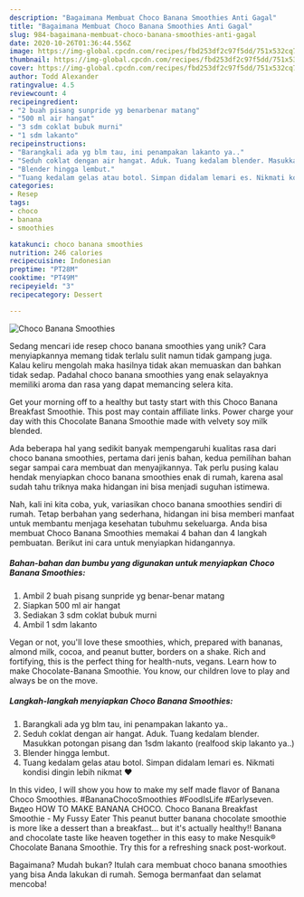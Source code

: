```yaml
---
description: "Bagaimana Membuat Choco Banana Smoothies Anti Gagal"
title: "Bagaimana Membuat Choco Banana Smoothies Anti Gagal"
slug: 984-bagaimana-membuat-choco-banana-smoothies-anti-gagal
date: 2020-10-26T01:36:44.556Z
image: https://img-global.cpcdn.com/recipes/fbd253df2c97f5dd/751x532cq70/choco-banana-smoothies-foto-resep-utama.jpg
thumbnail: https://img-global.cpcdn.com/recipes/fbd253df2c97f5dd/751x532cq70/choco-banana-smoothies-foto-resep-utama.jpg
cover: https://img-global.cpcdn.com/recipes/fbd253df2c97f5dd/751x532cq70/choco-banana-smoothies-foto-resep-utama.jpg
author: Todd Alexander
ratingvalue: 4.5
reviewcount: 4
recipeingredient:
- "2 buah pisang sunpride yg benarbenar matang"
- "500 ml air hangat"
- "3 sdm coklat bubuk murni"
- "1 sdm lakanto"
recipeinstructions:
- "Barangkali ada yg blm tau, ini penampakan lakanto ya.."
- "Seduh coklat dengan air hangat. Aduk. Tuang kedalam blender. Masukkan potongan pisang dan 1sdm lakanto (realfood skip lakanto ya..)"
- "Blender hingga lembut."
- "Tuang kedalam gelas atau botol. Simpan didalam lemari es. Nikmati kondisi dingin lebih nikmat ❤"
categories:
- Resep
tags:
- choco
- banana
- smoothies

katakunci: choco banana smoothies 
nutrition: 246 calories
recipecuisine: Indonesian
preptime: "PT28M"
cooktime: "PT49M"
recipeyield: "3"
recipecategory: Dessert

---
```



![Choco Banana Smoothies](https://img-global.cpcdn.com/recipes/fbd253df2c97f5dd/751x532cq70/choco-banana-smoothies-foto-resep-utama.jpg)

Sedang mencari ide resep choco banana smoothies yang unik? Cara menyiapkannya memang tidak terlalu sulit namun tidak gampang juga. Kalau keliru mengolah maka hasilnya tidak akan memuaskan dan bahkan tidak sedap. Padahal choco banana smoothies yang enak selayaknya memiliki aroma dan rasa yang dapat memancing selera kita.

Get your morning off to a healthy but tasty start with this Choco Banana Breakfast Smoothie. This post may contain affiliate links. Power charge your day with this Chocolate Banana Smoothie made with velvety soy milk blended.

Ada beberapa hal yang sedikit banyak mempengaruhi kualitas rasa dari choco banana smoothies, pertama dari jenis bahan, kedua pemilihan bahan segar sampai cara membuat dan menyajikannya. Tak perlu pusing kalau hendak menyiapkan choco banana smoothies enak di rumah, karena asal sudah tahu triknya maka hidangan ini bisa menjadi suguhan istimewa.


Nah, kali ini kita coba, yuk, variasikan choco banana smoothies sendiri di rumah. Tetap berbahan yang sederhana, hidangan ini bisa memberi manfaat untuk membantu menjaga kesehatan tubuhmu sekeluarga. Anda bisa membuat Choco Banana Smoothies memakai 4 bahan dan 4 langkah pembuatan. Berikut ini cara untuk menyiapkan hidangannya.

<!--inarticleads1-->

##### Bahan-bahan dan bumbu yang digunakan untuk menyiapkan Choco Banana Smoothies:

1. Ambil 2 buah pisang sunpride yg benar-benar matang
1. Siapkan 500 ml air hangat
1. Sediakan 3 sdm coklat bubuk murni
1. Ambil 1 sdm lakanto


Vegan or not, you&#39;ll love these smoothies, which, prepared with bananas, almond milk, cocoa, and peanut butter, borders on a shake. Rich and fortifying, this is the perfect thing for health-nuts, vegans. Learn how to make Chocolate-Banana Smoothie. You know, our children love to play and always be on the move. 

<!--inarticleads2-->

##### Langkah-langkah menyiapkan Choco Banana Smoothies:

1. Barangkali ada yg blm tau, ini penampakan lakanto ya..
1. Seduh coklat dengan air hangat. Aduk. Tuang kedalam blender. Masukkan potongan pisang dan 1sdm lakanto (realfood skip lakanto ya..)
1. Blender hingga lembut.
1. Tuang kedalam gelas atau botol. Simpan didalam lemari es. Nikmati kondisi dingin lebih nikmat ❤


In this video, I will show you how to make my self made flavor of Banana Choco Smoothies. #BananaChocoSmoothies #FoodIsLife #Earlyseven. Видео HOW TO MAKE BANANA CHOCO. Choco Banana Breakfast Smoothie - My Fussy Eater This peanut butter banana chocolate smoothie is more like a dessert than a breakfast… but it&#39;s actually healthy!! Banana and chocolate taste like heaven together in this easy to make Nesquik® Chocolate Banana Smoothie. Try this for a refreshing snack post-workout. 

Bagaimana? Mudah bukan? Itulah cara membuat choco banana smoothies yang bisa Anda lakukan di rumah. Semoga bermanfaat dan selamat mencoba!
